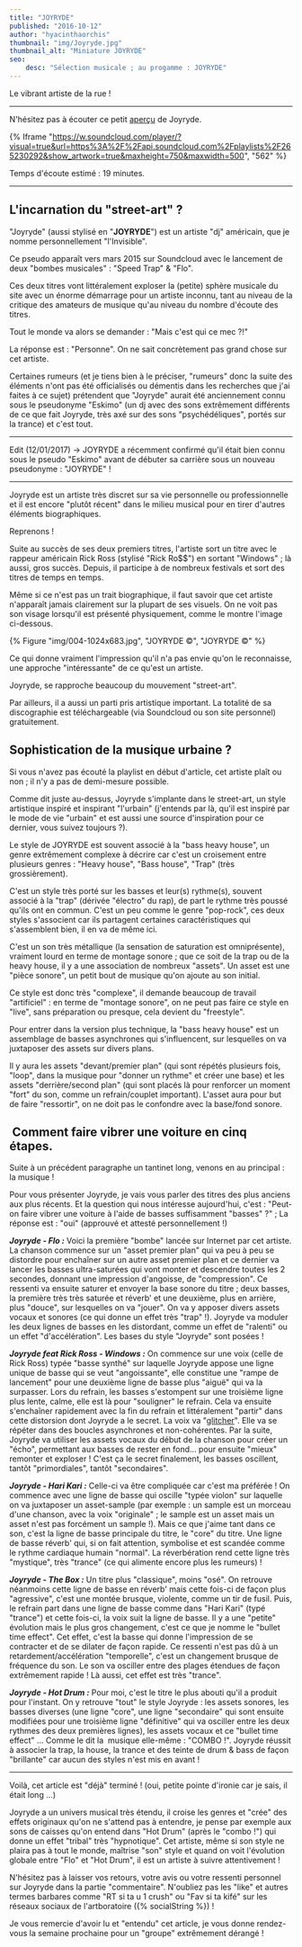 ```yaml
---
title: "JOYRYDE"
published: "2016-10-12"
author: "hyacinthaorchis"
thumbnail: "img/Joyryde.jpg"
thumbnail_alt: "Miniature JOYRYDE"
seo:
    desc: "Sélection musicale ; au progamme : JOYRYDE"
---
```


Le vibrant artiste de la rue !

* * *

N'hésitez pas à écouter ce petit [aperçu](https://soundcloud.com/bastien-robard/sets/joyryde) de Joyryde.

{% Iframe "https://w.soundcloud.com/player/?visual=true&url=https%3A%2F%2Fapi.soundcloud.com%2Fplaylists%2F265230292&show_artwork=true&maxheight=750&maxwidth=500", "562" %}

Temps d'écoute estimé : 19 minutes.

* * *

## L'incarnation du "street-art" ?

"Joyryde" (aussi stylisé en "**JOYRYDE**") est un artiste "dj" américain, que je nomme personnellement "l'Invisible".

Ce pseudo apparaît vers mars 2015 sur Soundcloud avec le lancement de deux "bombes musicales" : "Speed Trap" & "Flo".

Ces deux titres vont littéralement exploser la (petite) sphère musicale du site avec un énorme démarrage pour un artiste inconnu, tant au niveau de la critique des amateurs de musique qu'au niveau du nombre d'écoute des titres.

Tout le monde va alors se demander : "Mais c'est qui ce mec ?!"

La réponse est : "Personne". On ne sait concrètement pas grand chose sur cet artiste.

Certaines rumeurs (et je tiens bien à le préciser, "rumeurs" donc la suite des éléments n'ont pas été officialisés ou démentis dans les recherches que j'ai faites à ce sujet) prétendent que "Joyryde" aurait été anciennement connu sous le pseudonyme "Eskimo" (un dj avec des sons extrêmement différents de ce que fait Joyryde, très axé sur des sons "psychédéliques", portés sur la trance) et c'est tout.

* * *

Edit (12/01/2017) -> JOYRYDE a récemment confirmé qu'il était bien connu sous le pseudo "Eskimo" avant de débuter sa carrière sous un nouveau pseudonyme : "JOYRYDE" !

* * *

Joyryde est un artiste très discret sur sa vie personnelle ou professionnelle et il est encore "plutôt récent" dans le milieu musical pour en tirer d'autres éléments biographiques.

Reprenons !

Suite au succès de ses deux premiers titres, l'artiste sort un titre avec le rappeur américain Rick Ross (stylisé "Rick Ro$$") en sortant "Windows" ; là aussi, gros succès. Depuis, il participe à de nombreux festivals et sort des titres de temps en temps.

Même si ce n'est pas un trait biographique, il faut savoir que cet artiste n'apparaît jamais clairement sur la plupart de ses visuels. On ne voit pas son visage lorsqu'il est présenté physiquement, comme le montre l'image ci-dessous.

{% Figure "img/004-1024x683.jpg", "JOYRYDE ©", "JOYRYDE ©" %}

Ce qui donne vraiment l'impression qu'il n'a pas envie qu'on le reconnaisse, une approche "intéressante" de ce qu'est un artiste.

Joyryde, se rapproche beaucoup du mouvement "street-art".

Par ailleurs, il a aussi un parti pris artistique important. La totalité de sa discographie est téléchargeable (via Soundcloud ou son site personnel) gratuitement.

## Sophistication de la musique urbaine ?

Si vous n'avez pas écouté la playlist en début d'article, cet artiste plaît ou non ; il n'y a pas de demi-mesure possible.

Comme dit juste au-dessus, Joyryde s'implante dans le street-art, un style artistique inspiré et inspirant "l'urbain" (j'entends par là, qu'il est inspiré par le mode de vie "urbain" et est aussi une source d'inspiration pour ce dernier, vous suivez toujours ?).

Le style de JOYRYDE est souvent associé à la "bass heavy house", un genre extrêmement complexe à décrire car c'est un croisement entre plusieurs genres : "Heavy house", "Bass house", "Trap" (très grossièrement).

C'est un style très porté sur les basses et leur(s) rythme(s), souvent associé à la "trap" (dérivée "électro" du rap), de part le rythme très poussé qu'ils ont en commun. C'est un peu comme le genre "pop-rock", ces deux styles s'associent car ils partagent certaines caractéristiques qui s'assemblent bien, il en va de même ici.

C'est un son très métallique (la sensation de saturation est omniprésente), vraiment lourd en terme de montage sonore ; que ce soit de la trap ou de la heavy house, il y a une association de nombreux "assets". Un asset est une "pièce sonore", un petit bout de musique qu'on ajoute au son initial.

Ce style est donc très "complexe", il demande beaucoup de travail "artificiel" : en terme de "montage sonore", on ne peut pas faire ce style en "live", sans préparation ou presque, cela devient du "freestyle".

Pour entrer dans la version plus technique, la "bass heavy house" est un assemblage de basses asynchrones qui s'influencent, sur lesquelles on va juxtaposer des assets sur divers plans.

Il y aura les assets "devant/premier plan" (qui sont répétés plusieurs fois, "loop", dans la musique pour "donner un rythme" et créer une base) et les assets "derrière/second plan" (qui sont placés là pour renforcer un moment "fort" du son, comme un refrain/couplet important). L'asset aura pour but de faire "ressortir", on ne doit pas le confondre avec la base/fond sonore.

##  Comment faire vibrer une voiture en cinq étapes.

Suite à un précédent paragraphe un tantinet long, venons en au principal : la musique !

Pour vous présenter Joyryde, je vais vous parler des titres des plus anciens aux plus récents. Et la question qui nous intéresse aujourd'hui, c'est : "Peut-on faire vibrer une voiture à l'aide de basses suffisamment "basses" ?" ; La réponse est : "oui" (approuvé et attesté personnellement !)

_**Joyryde - Flo :**_ Voici la première "bombe" lancée sur Internet par cet artiste. La chanson commence sur un "asset premier plan" qui va peu à peu se distordre pour enchaîner sur un autre asset premier plan et ce dernier va lancer les basses ultra-saturées qui vont monter et descendre toutes les 2 secondes, donnant une impression d'angoisse, de "compression". Ce ressenti va ensuite saturer et envoyer la base sonore du titre ; deux basses, la première très très saturée et réverb' et une deuxième, plus en arrière, plus "douce", sur lesquelles on va "jouer". On va y apposer divers assets vocaux et sonores (ce qui donne un effet très "trap" !). Joyryde va moduler les deux lignes de basses en les distordant, comme un effet de "ralenti" ou un effet "d'accélération". Les bases du style "Joyryde" sont posées !

_**Joyryde feat Rick Ross - Windows :**_ On commence sur une voix (celle de Rick Ross) typée "basse synthé" sur laquelle Joyryde appose une ligne unique de basse qui se veut "angoissante", elle constitue une "rampe de lancement" pour une deuxième ligne de basse plus "aiguë" qui va la surpasser. Lors du refrain, les basses s'estompent sur une troisième ligne plus lente, calme, elle est là pour "souligner" le refrain. Cela va ensuite s'enchaîner rapidement avec la fin du refrain et littéralement "partir" dans cette distorsion dont Joyryde a le secret. La voix va "[glitcher](/glitch-art-son/)". Elle va se répéter dans des boucles asynchrones et non-cohérentes. Par la suite, Joyryde va utiliser les assets vocaux du début de la chanson pour créer un "écho", permettant aux basses de rester en fond... pour ensuite "mieux" remonter et exploser ! C'est ça le secret finalement, les basses oscillent, tantôt "primordiales", tantôt "secondaires".

_**Joyryde - Hari Kari :**_ Celle-ci va être compliquée car c'est ma préférée ! On commence avec une ligne de basse qui oscille "typée violon" sur laquelle on va juxtaposer un asset-sample (par exemple : un sample est un morceau d'une chanson, avec la voix "originale" ; le sample est un asset mais un asset n'est pas forcément un sample !). Mais ce que j'aime tant dans ce son, c'est la ligne de basse principale du titre, le "core" du titre. Une ligne de basse réverb' qui, si on fait attention, symbolise et est scandée comme le rythme cardiaque humain "normal". La réverbération rend cette ligne très "mystique", très "trance" (ce qui alimente encore plus les rumeurs) !

_**Joyryde - The Box :**_ Un titre plus "classique", moins "osé". On retrouve néanmoins cette ligne de basse en réverb' mais cette fois-ci de façon plus "agressive", c'est une montée brusque, violente, comme un tir de fusil. Puis, le refrain part dans une ligne de basse comme dans "Hari Kari" (typé "trance") et cette fois-ci, la voix suit la ligne de basse. Il y a une "petite" évolution mais le plus gros changement, c'est ce que je nomme le "bullet time effect". Cet effet, c'est la basse qui donne l'impression de se contracter et de se dilater de façon rapide. Ce ressenti n'est pas dû à un retardement/accélération "temporelle", c'est un changement brusque de fréquence du son. Le son va osciller entre des plages étendues de façon extrêmement rapide ! Là aussi, cet effet est très "trance".

_**Joyryde - Hot Drum :**_ Pour moi, c'est le titre le plus abouti qu'il a produit pour l'instant. On y retrouve "tout" le style Joyryde : les assets sonores, les basses diverses (une ligne "core", une ligne "secondaire" qui sont ensuite modifiées pour une troisième ligne "définitive" qui va osciller entre les deux rythmes des deux premières lignes), les assets vocaux et ce "bullet time effect" ... Comme le dit la  musique elle-même : "COMBO !". Joyryde réussit à associer la trap, la house, la trance et des teinte de drum & bass de façon "brillante" car aucun des styles n'est mis en avant !

* * *

Voilà, cet article est "déjà" terminé ! (oui, petite pointe d'ironie car je sais, il était long ...)

Joyryde a un univers musical très étendu, il croise les genres et "crée" des effets originaux qu'on ne s'attend pas à entendre, je pense par exemple aux sons de caisses qu'on entend dans "Hot Drum" (après le "combo !") qui donne un effet "tribal" très "hypnotique". Cet artiste, même si son style ne plaira pas à tout le monde, maîtrise "son" style et quand on voit l'évolution globale entre "Flo" et "Hot Drum", il est un artiste à suivre attentivement !

N'hésitez pas à laisser vos retours, votre avis ou votre ressenti personnel sur Joyryde dans la partie "commentaire". N'oubliez pas les "like" et autres termes barbares comme "RT si ta u 1 crush" ou "Fav si ta kifé" sur les réseaux sociaux de l'artboratoire ({% socialString %}) !

Je vous remercie d'avoir lu et "entendu" cet article, je vous donne rendez-vous la semaine prochaine pour un "groupe" extrêmement dérangé !
